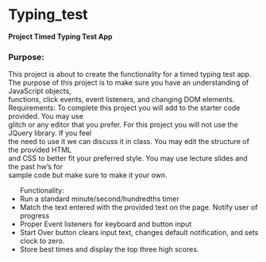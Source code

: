 # Typing_test
<strong>Project Timed Typing Test App</strong>


### Purpose:
This project is about to create the functionality for a timed typing test app.</br>
The purpose of this project is to make sure you have an understanding of JavaScript objects,</br>
functions, click events, event listeners, and changing DOM elements.</br>
Requirements: To complete this project you will add to the starter code provided. You may use</br>
glitch or any editor that you prefer. For this project you will not use the JQuery library. If you feel</br>
the need to use it we can discuss it in class. You may edit the structure of the provided HTML</br>
and CSS to better fit your preferred style. You may use lecture slides and the past hw’s for</br>
sample code but make sure to make it your own.</br>


<ul>
Functionality:
<li>Run a standard minute/second/hundredths timer</li>
<li>Match the text entered with the provided text on the page. Notify user of progress</li>
<li>Proper Event listeners for keyboard and button input</li>
<li> Start Over button clears input text, changes default notification, and sets clock to zero.</li>
<li>Store best times and display the top three high scores.</li>
</ul>
